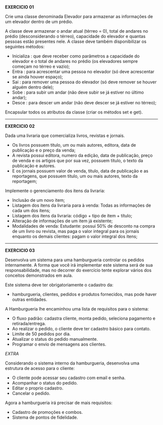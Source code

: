 **EXERCICIO 01**

Crie uma classe denominada Elevador para armazenar as informações de um elevador dentro de um prédio.

A classe deve armazenar o andar atual (térreo = 0), total de andares no prédio (desconsiderando o térreo), capacidade do elevador e quantas pessoas estão presentes nele. A classe deve também disponibilizar os seguintes métodos:

- Inicializa : que deve receber como parâmetros a capacidade do elevador e o total de andares no prédio (os elevadores sempre começam no térreo e vazio);
- Entra : para acrescentar uma pessoa no elevador (só deve acrescentar se ainda houver espaço);
- Sai : para remover uma pessoa do elevador (só deve remover se houver alguém dentro dele);
- Sobe : para subir um andar (não deve subir se já estiver no último andar);
- Desce : para descer um andar (não deve descer se já estiver no térreo);

Encapsular todos os atributos da classe (criar os métodos set e get).


-----------------------------------------------------------------------------

**EXERCICIO 02**

Dada uma livraria que comercializa livros, revistas e jornais.

- Os livros possuem titulo, um ou mais autores, editora, data de publicação e o preço da venda;
- A revista possui editora, numero da edição, data de publicação, preço de venda e os artigos que por sua vez, possuem titulo, o texto da publicação e autores.
- E os jornais possuem valor de venda, titulo, data de publicação e as reportagens, que possuem titulo, um ou mais autores, texto da reportagem;

Implemente o gerenciamento dos itens da livraria:

- Inclusão de um novo item;
- Listagem dos itens da livraria para à venda: Todas as informações de cada um dos itens;
- Listagem dos itens da livraria: código + tipo de item + título;
- Alteração de informações de um item já existente;
- Modalidades de venda: Estudante: possui 50% de desconto na compra de um livro ou revista, mas paga o valor integral para os jornais enquanto os demais clientes: pagam o valor integral dos itens;


-----------------------------------------------------------------------------

**EXERCICIO 03**

Desenvolva um sistema para uma hamburgueria controlar os pedidos internamente.
A forma que você irá implementar este sistema será de sua responsabilidade, mas no decorrer do exercício tente explorar vários dos conceitos demonstrados em aula.

Este sistema deve ter obrigatoriamente o cadastro da:
- hamburgueria, clientes, pedidos e produtos fornecidos, mas pode haver outras entidades.

A Hamburgueria lhe encaminhou uma lista de requisitos para o sistema:

- O fluxo padrão: cadastra cliente, monta pedido, seleciona pagamento e retirada/entrega.
- Ao realizar o pedido, o cliente deve ter cadastro básico para contato.
- Limite de 50 pedidos por dia.
- Atualizar o status do pedido manualmente.
- Programar o envio de mensagens aos clientes.

*EXTRA*

Considerando o sistema interno da hamburgueria, desenvolva uma estrutura de acesso para o cliente:

- O cliente pode acessar seu cadastro com email e senha.
- Acompanhar o status do pedido.
- Editar o proprio cadastro.
- Cancelar o pedido.

Agora a hamburgueria irá precisar de mais requisitos:

- Cadastro de promoções e combos.
- Sistema de pontos de fidelidade.